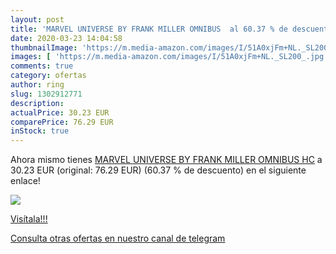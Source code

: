 ```yaml
---
layout: post
title: 'MARVEL UNIVERSE BY FRANK MILLER OMNIBUS  al 60.37 % de descuento'
date: 2020-03-23 14:04:58
thumbnailImage: 'https://m.media-amazon.com/images/I/51A0xjFm+NL._SL200_.jpg'
images: [ 'https://m.media-amazon.com/images/I/51A0xjFm+NL._SL200_.jpg' ]
comments: true
category: ofertas
author: ring
slug: 1302912771
description:
actualPrice: 30.23 EUR
comparePrice: 76.29 EUR
inStock: true
---
```


Ahora mismo tienes [MARVEL UNIVERSE BY FRANK MILLER OMNIBUS HC](https://www.amazon.com/dp/1302912771/?tag=redken08-20) a 30.23 EUR (original: 76.29 EUR) (60.37 %  de descuento) en el siguiente enlace!

[![](https://m.media-amazon.com/images/I/51A0xjFm+NL._SL200_.jpg)](https://www.amazon.com/dp/1302912771/?tag=redken08-20)

[Visítala!!!](https://www.amazon.com/dp/1302912771/?tag=redken08-20)

[Consulta otras ofertas en nuestro canal de telegram](https://t.me/s/ofertas25)
